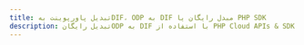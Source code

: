 ---title: تبدیل پاورپوینت بهDIF، ODP به DIF مبدل رایگان یا PHP SDKdescription: تبدیل رایگانODP به DIF با استفاده از PHP Cloud APIs & SDK. همچنین اسناد Microsoft PowerPoint را در Cloud ایجاد، ویرایش و رندر کنید.---